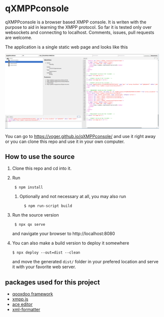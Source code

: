 # qXMPPconsole

qXMPPconsole is a browser based XMPP console. It is writen with the purpose to aid 
in learning the XMPP protocol. So far it is tested only over websockets and connecting
to localhost. Comments, issues, pull requests are welcome.

The application is a single static web page and looks like this

![looks_like_this](https://github.com/voger/qXMPPconsole/blob/master/screens/screenshot.png)

You can go to https://voger.github.io/qXMPPconsole/ and use it right away or you can clone this repo and use it
in your own computer.

## How to use the source

1. Clone this repo and cd into it.

2. Run
   ```console
    $ npm install 
   ```
    1. Optionally and not necessary at all, you may also run
        ```console
          $ npm run-script build
        ```

3. Run the source version
   ```console
    $ npx qx serve
   ```
   and navigate your browser to http://localhost:8080

4. You can also make a build version to deploy it somewhere
   ```
   $ npx deploy --out=dist --clean
   ```

   and move the generated `dist/` folder in your prefered location and serve it with your favorite web server.

##  packages used for this project

* [qooxdoo framework](https://qooxdoo.org/) 
* [xmpp.js](https://github.com/xmppjs/xmpp.js)
* [ace editor](https://ace.c9.io/)
* [xml-formatter](https://github.com/chrisbottin/xml-formatter)
